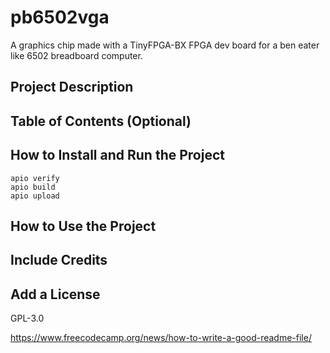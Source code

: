 # pb6502vga
A graphics chip made with a TinyFPGA-BX FPGA dev board for a ben eater like 6502 breadboard computer.

## Project Description

## Table of Contents (Optional)

## How to Install and Run the Project
```
apio verify
apio build
apio upload 
```

## How to Use the Project

## Include Credits

## Add a License
GPL-3.0


https://www.freecodecamp.org/news/how-to-write-a-good-readme-file/
